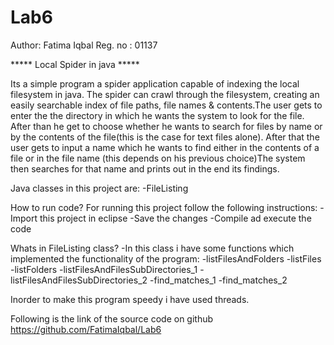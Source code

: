 # Lab6

Author: Fatima Iqbal 
Reg. no : 01137

*****  Local Spider in java  *****

Its a simple program a spider application capable of indexing the local filesystem in java. The spider can crawl through the filesystem, creating an easily searchable
index of file paths, file names & contents.The user gets to enter the the directory in which he wants the system to look for the file. After than he get to choose whether 
he wants to search for files by name or by the contents of the file(this is the case for text files alone). After that the user gets to input a name which he wants to find
either in the contents of a file or in the file name (this depends on his previous choice)The system then searches for that name and prints out in the end its findings.


Java classes in this project are:
-FileListing


How to run code?
For running this project follow the following instructions:
-Import this project in eclipse
-Save the changes
-Compile ad execute the code

Whats in FileListing class?
-In this class i have some functions which implemented the functionality of the program: 
-listFilesAndFolders
-listFiles
-listFolders
-listFilesAndFilesSubDirectories_1
-listFilesAndFilesSubDirectories_2
-find_matches_1
-find_matches_2

Inorder to make this program speedy i have used threads.

Following is the link of the source code on github
https://github.com/FatimaIqbal/Lab6

